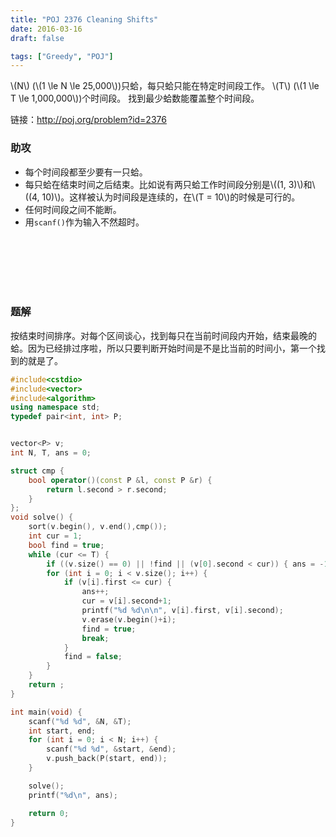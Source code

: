 ```yaml
---
title: "POJ 2376 Cleaning Shifts"
date: 2016-03-16
draft: false

tags: ["Greedy", "POJ"]
---
```


\\(N\\) (\\(1 \le N \le 25,000\\))只蛤，每只蛤只能在特定时间段工作。
\\(T\\) (\\(1 \le T \le 1,000,000\\))个时间段。
找到最少蛤数能覆盖整个时间段。

链接：http://poj.org/problem?id=2376


### 助攻
- 每个时间段都至少要有一只蛤。
- 每只蛤在结束时间之后结束。比如说有两只蛤工作时间段分别是\\((1, 3)\\)和\\((4, 10)\\)。这样被认为时间段是连续的，在\\(T = 10\\)的时候是可行的。
- 任何时间段之间不能断。
- 用`scanf()`作为输入不然超时。

<br>
<br>
<br>
<br>
<br>

### 题解
按结束时间排序。对每个区间谈心，找到每只在当前时间段内开始，结束最晚的蛤。因为已经排过序啦，所以只要判断开始时间是不是比当前的时间小，第一个找到的就是了。



```cpp
#include<cstdio>
#include<vector>
#include<algorithm>
using namespace std;
typedef pair<int, int> P;


vector<P> v;
int N, T, ans = 0;

struct cmp {
	bool operator()(const P &l, const P &r) {
		return l.second > r.second;
	}
};
void solve() {
	sort(v.begin(), v.end(),cmp());
	int cur = 1;
	bool find = true;
	while (cur <= T) {
		if ((v.size() == 0) || !find || (v[0].second < cur)) { ans = -1; return ; }
		for (int i = 0; i < v.size(); i++) {
			if (v[i].first <= cur) {
				ans++;
				cur = v[i].second+1;
				printf("%d %d\n\n", v[i].first, v[i].second);
				v.erase(v.begin()+i);
				find = true;
				break;
			}
			find = false;
		}
	}
	return ;
}

int main(void) {
	scanf("%d %d", &N, &T);
	int start, end;
	for (int i = 0; i < N; i++) {
		scanf("%d %d", &start, &end);
		v.push_back(P(start, end));
	}

	solve();
	printf("%d\n", ans);

	return 0;
}
```
